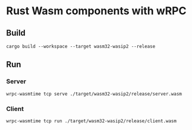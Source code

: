 # Rust Wasm components with wRPC

## Build

```
cargo build --workspace --target wasm32-wasip2 --release
```

## Run

### Server

```
wrpc-wasmtime tcp serve ./target/wasm32-wasip2/release/server.wasm 
```

### Client

```
wrpc-wasmtime tcp run ./target/wasm32-wasip2/release/client.wasm 
```
